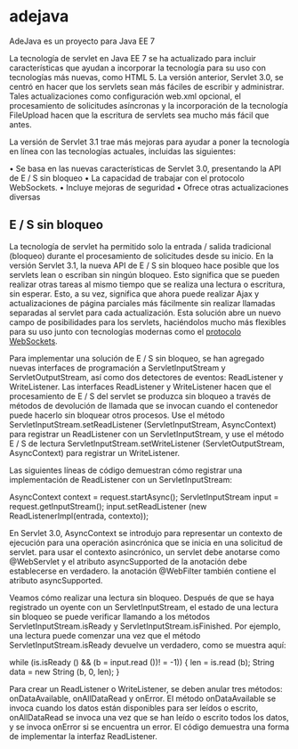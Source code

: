 # adejava
AdeJava es un proyecto para Java EE 7

La tecnología de servlet en Java EE 7 se ha actualizado para incluir características que ayudan a incorporar la tecnología para su uso con tecnologías más nuevas, como HTML 5. La versión anterior, Servlet 3.0, se centró en hacer que los servlets sean más fáciles de escribir y administrar. Tales actualizaciones
como configuración web.xml opcional, el procesamiento de solicitudes asíncronas y la incorporación de la tecnología FileUpload hacen que la escritura de servlets sea mucho más fácil que antes. 

La versión de Servlet 3.1 trae más mejoras para ayudar a poner la tecnología en línea con las tecnologías actuales, incluidas las siguientes:

• Se basa en las nuevas características de Servlet 3.0, presentando la API de E / S sin bloqueo
• La capacidad de trabajar con el protocolo WebSockets.
• Incluye mejoras de seguridad
• Ofrece otras actualizaciones diversas

## E / S sin bloqueo

La tecnología de servlet ha permitido solo la entrada / salida tradicional (bloqueo) durante el procesamiento de solicitudes desde su inicio. En la versión Servlet 3.1, la nueva API de E / S sin bloqueo hace posible que los servlets lean o escriban sin ningún bloqueo. Esto significa que se pueden realizar otras tareas al mismo tiempo que se realiza una lectura o escritura, sin esperar. Esto, a su vez, significa que ahora puede realizar Ajax y actualizaciones de página parciales más fácilmente sin realizar llamadas separadas al servlet para cada actualización. Esta solución abre un nuevo campo de posibilidades para los servlets, haciéndolos mucho más flexibles para su uso junto con tecnologías modernas como el [protocolo WebSockets](https://bitcu.co/192-168-8-1/).

Para implementar una solución de E / S sin bloqueo, se han agregado nuevas interfaces de programación a ServletInputStream y ServletOutputStream, así como dos detectores de eventos: ReadListener y WriteListener. Las interfaces ReadListener y WriteListener hacen que el procesamiento de E / S del servlet se produzca sin bloqueo a través de métodos de devolución de llamada que se invocan cuando el contenedor puede hacerlo sin bloquear otros procesos. Use el método ServletInputStream.setReadListener (ServletInputStream, AsyncContext) para registrar un ReadListener con un ServletInputStream, y use el método E / S de lectura ServletInputStream.setWriteListener (ServletOutputStream, AsyncContext) para registrar un WriteListener. 

Las siguientes líneas de código demuestran cómo registrar una implementación de ReadListener con un ServletInputStream:

AsyncContext context = request.startAsync(); 
ServletInputStream input = request.getInputStream(); 
input.setReadListener (new ReadListenerImpl(entrada, contexto));

En Servlet 3.0, AsyncContext se introdujo para representar un contexto de ejecución para una operación asincrónica que se inicia en una solicitud de servlet. para usar el contexto asincrónico, un servlet debe anotarse como @WebServlet y el atributo asyncSupported de la anotación debe establecerse en verdadero. la anotación @WebFilter también contiene el atributo asyncSupported.

Veamos cómo realizar una lectura sin bloqueo. Después de que se haya registrado un oyente
con un ServletInputStream, el estado de una lectura sin bloqueo se puede verificar llamando a los métodos ServletInputStream.isReady y ServletInputStream.isFinished. 
Por ejemplo, una lectura puede comenzar una vez que el método ServletInputStream.isReady devuelve un verdadero, como se muestra aquí:

while (is.isReady () && (b = input.read ())! = -1)) 
{
  len = is.read (b);
  String data = new String (b, 0, len);
}

Para crear un ReadListener o WriteListener, se deben anular tres métodos: onDataAvailable, onAllDataRead y onError. El método onDataAvailable se invoca cuando los datos están disponibles para ser leídos o
escrito, onAllDataRead se invoca una vez que se han leído o escrito todos los datos, y se invoca onError si se encuentra un error. El código demuestra una forma de implementar la interfaz ReadListener. 

